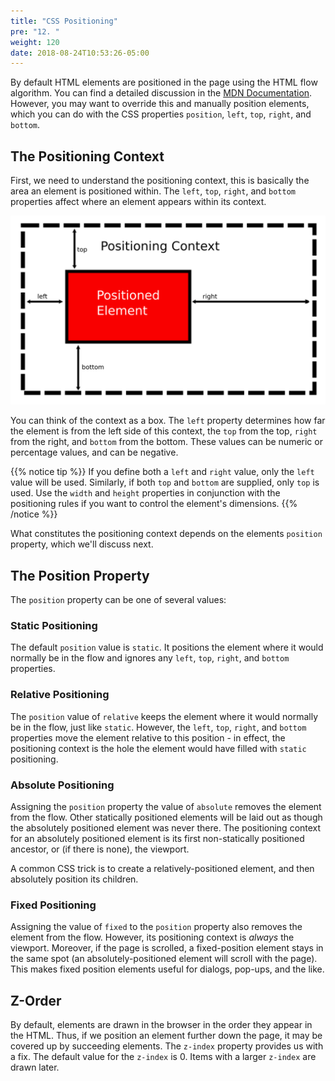 ```yaml
---
title: "CSS Positioning"
pre: "12. "
weight: 120
date: 2018-08-24T10:53:26-05:00
---
```


By default HTML elements are positioned in the page using the HTML flow algorithm.  You can find a detailed discussion in the [MDN Documentation](https://developer.mozilla.org/en-US/docs/Learn/CSS/CSS_layout/Normal_Flow).  However, you may want to override this and manually position elements, which you can do with the CSS properties `position`, `left`, `top`, `right`, and `bottom`.

## The Positioning Context 
First, we need to understand the positioning context, this is basically the area an element is positioned within.  The `left`, `top`, `right`, and `bottom` properties affect where an element appears within its context.  

![Positioning Context](/images/4.12.1.png)

You can think of the context as a box.  The `left` property determines how far the element is from the left side of this context, the `top` from the top, `right` from the right, and `bottom` from the bottom. These values can be numeric or percentage values, and can be negative.

{{% notice tip %}} 
If you define both a `left` and `right` value, only the `left` value will be used.  Similarly, if both `top` and `bottom` are supplied, only `top` is used.  Use the `width` and `height` properties in conjunction with the positioning rules if you want to control the element's dimensions.
{{% /notice %}}

What constitutes the positioning context depends on the elements `position` property, which we'll discuss next.

## The Position Property

The `position` property can be one of several values:

### Static Positioning
The default `position` value is `static`.  It positions the element where it would normally be in the flow and ignores any `left`, `top`, `right`, and `bottom` properties.

### Relative Positioning
The `position` value of `relative` keeps the element where it would normally be in the flow, just like `static`.  However, the `left`, `top`, `right`, and `bottom` properties move the element relative to this position - in effect, the positioning context is the hole the element would have filled with `static` positioning.  

### Absolute Positioning 
Assigning the `position` property the value of `absolute` removes the element from the flow.  Other statically positioned elements will be laid out as though the absolutely positioned element was never there.  The positioning context for an absolutely positioned element is its first non-statically positioned ancestor, or (if there is none), the viewport.

A common CSS trick is to create a relatively-positioned element, and then absolutely position its children.

### Fixed Positioning 
Assigning the value of `fixed` to the `position` property also removes the element from the flow.  However, its positioning context is _always_ the viewport.  Moreover, if the page is scrolled, a fixed-position element stays in the same spot (an absolutely-positioned element will scroll with the page). This makes fixed position elements useful for dialogs, pop-ups, and the like.

## Z-Order 
By default, elements are drawn in the browser in the order they appear in the HTML.  Thus, if we position an element further down the page, it may be covered up by succeeding elements.  The `z-index` property provides us with a fix. The default value for the `z-index` is 0.  Items with a larger `z-index` are drawn later. 
